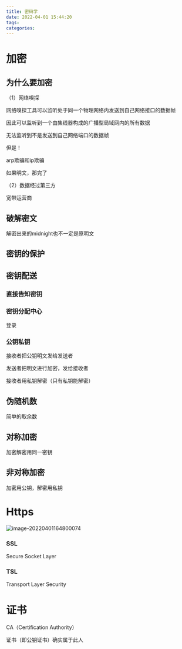 ```yaml
---
title: 密码学
date: 2022-04-01 15:44:20
tags:
categories:
---
```


# 加密



## 为什么要加密

（1）网络嗅探

网络嗅探工具可以监听处于同一个物理网络内发送到自己网络接口的数据帧

因此可以监听到一个由集线器构成的广播型局域网内的所有数据

无法监听到不是发送到自己网络端口的数据帧



但是！

arp欺骗和ip欺骗

如果明文，那完了





（2）数据经过第三方

宽带运营商





## 破解密文

解密出来的midnight也不一定是原明文



## 密钥的保护





## 密钥配送

### 直接告知密钥



### 密钥分配中心

登录



### 公钥私钥

接收者把公钥明文发给发送者

发送者把明文进行加密，发给接收者

接收者用私钥解密（只有私钥能解密）





## 伪随机数

简单的取余数







## 对称加密

加密解密用同一密钥



## 非对称加密

加密用公钥，解密用私钥





# Https



![image-20220401164800074](https://picgo-freejim.oss-cn-beijing.aliyuncs.com/image-20220401164800074.png)

### SSL

Secure Socket Layer





### TSL

Transport Layer Security



# 证书

CA（Certification Authority）

证书（即公钥证书）确实属于此人

